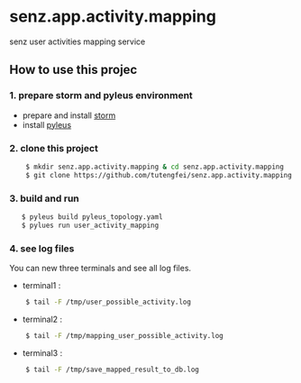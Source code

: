 # senz.app.activity.mapping
senz user activities mapping service

## How to use this projec

### 1. prepare storm and pyleus environment

 - prepare and install [storm](http://storm.apache.org/documentation/Setting-up-development-environment.html)
 - install [pyleus](https://yelp.github.io/pyleus/)

### 2. clone this project
```sh
    $ mkdir senz.app.activity.mapping & cd senz.app.activity.mapping
    $ git clone https://github.com/tutengfei/senz.app.activity.mapping.git -b storm
```

### 3. build and run
```sh
   $ pyleus build pyleus_topology.yaml
   $ pylues run user_activity_mapping
```

### 4. see log files
You can new three terminals and see all log files.

- terminal1 :

```sh
    $ tail -F /tmp/user_possible_activity.log
```

- terminal2 :

```sh
    $ tail -F /tmp/mapping_user_possible_activity.log
```

- terminal3 :

```sh
    $ tail -F /tmp/save_mapped_result_to_db.log
```
